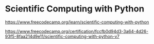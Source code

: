 

# Scientific Computing with Python

https://www.freecodecamp.org/learn/scientific-computing-with-python

https://www.freecodecamp.org/certification/fccfb0d94d3-3a64-4d26-93f5-8faa214d9e11/scientific-computing-with-python-v7
